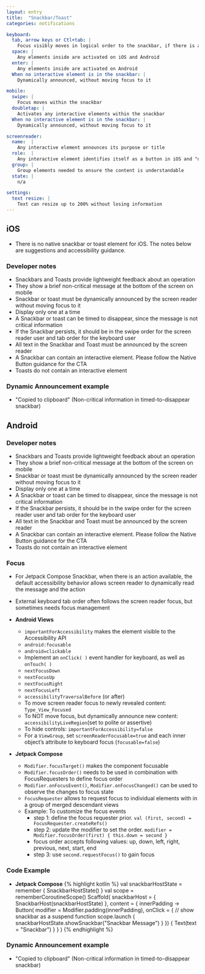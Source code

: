 ```yaml
---
layout: entry
title:  "Snackbar/Toast"
categories: notifications

keyboard:
  tab, arrow keys or Ctl+tab: |
    Focus visibly moves in logical order to the snackbar, if there is an interactive element in the snackbar
  space: |
    Any elements inside are activated on iOS and Android
  enter: |
    Any elements inside are activated on Android
  When no interactive element is in the snackbar: |
    Dynamically announced, without moving focus to it

mobile:
  swipe: |
    Focus moves within the snackbar
  doubletap: |
    Activates any interactive elements within the snackbar
  When no interactive element is in the snackbar: |
    Dynamically announced, without moving focus to it

screenreader:
  name:  |
    Any interactive element announces its purpose or title
  role:  |
    Any interactive element identifies itself as a button in iOS and "double tap to activate" in Android
  group: |
    Group elements needed to ensure the content is understandable
  state: |
    n/a

settings:
  text resize: |
    Text can resize up to 200% without losing information
---
```

## iOS
- There is no native snackbar or toast element for iOS.  The notes below are suggestions and accessibility guidance.

### Developer notes

- Snackbars and Toasts provide lightweight feedback about an operation
- They show a brief non-critical message at the bottom of the screen on mobile
- Snackbar or toast must be dynamically announced by the screen reader without moving focus to it
- Display only one at a time
- A Snackbar or toast can be timed to disappear, since the message is not critical information
- If the Snackbar persists, it should be in the swipe order for the screen reader user and tab order for the keyboard user
- All text in the Snackbar and Toast must be announced by the screen reader
- A Snackbar can contain an interactive element. Please follow the Native Button guidance for the CTA
- Toasts do not contain an interactive element

### Dynamic Announcement example
- "Copied to clipboard"  (Non-critical information in timed-to-disappear snackbar)

## Android

### Developer notes

- Snackbars and Toasts provide lightweight feedback about an operation
- They show a brief non-critical message at the bottom of the screen on mobile
- Snackbar or toast must be dynamically announced by the screen reader without moving focus to it
- Display only one at a time
- A Snackbar or toast can be timed to disappear, since the message is not critical information
- If the Snackbar persists, it should be in the swipe order for the screen reader user and tab order for the keyboard user
- All text in the Snackbar and Toast must be announced by the screen reader
- A Snackbar can contain an interactive element. Please follow the Native Button guidance for the CTA
- Toasts do not contain an interactive element

### Focus
- For Jetpack Compose Snackbar, when there is an action available, the default accessibility behavior allows screen reader to dynamically read the message and the action
- External keyboard tab order often follows the screen reader focus, but sometimes needs focus management

- **Android Views**
  - `importantForAccessibility` makes the element visible to the Accessibility API
  - `android:focusable`
  - `android=clickable`
  - Implement an `onClick( )` event handler for keyboard, as well as `onTouch( )`
  - `nextFocusDown`
  - `nextFocusUp`
  - `nextFocusRight`
  - `nextFocusLeft`
  - `accessibilityTraversalBefore` (or after)
  - To move screen reader focus to newly revealed content: `Type_View_Focused`
  - To NOT move focus, but dynamically announce new content: `accessibilityLiveRegion`(set to polite or assertive)
  - To hide controls: `importantForAccessibility=false`
  - For a `ViewGroup`, set `screenReaderFocusable=true` and each inner object’s attribute to keyboard focus (`focusable=false`)
- **Jetpack Compose**
  - `Modifier.focusTarget()` makes the component focusable
  - `Modifier.focusOrder()` needs to be used in combination with FocusRequesters to define focus order
  - `Modifier.onFocusEvent()`, `Modifier.onFocusChanged()` can be used to observe the changes to focus state
  - `FocusRequester` allows to request focus to individual elements with in a group of merged descendant views
  - Example: To customize the focus events
    - step 1: define the focus requester prior. `val (first, second) = FocusRequester.createRefs()`
    - step 2: update the modifier to set the order. `modifier = Modifier.focusOrder(first) { this.down = second }`
    - focus order accepts following values: up, down, left, right, previous, next, start, end
    - step 3: use `second.requestFocus()` to gain focus
  
### Code Example
- **Jetpack Compose**
{% highlight kotlin %}
val snackbarHostState = remember { SnackbarHostState() }
val scope = rememberCoroutineScope()
Scaffold(
    snackbarHost = { SnackbarHost(snackbarHostState) },
    content = { innerPadding ->
        Button(
          modifier = Modifier.padding(innerPadding),
          onClick = {
            // show snackbar as a suspend function
            scope.launch {
                snackbarHostState.showSnackbar("Snackbar Message")
            }
          }) {
              Text(text = "Snackbar")
          }
    }
)
{% endhighlight %}

### Dynamic Announcement example
- "Copied to clipboard"  (Non-critical information in timed-to-disappear snackbar)
